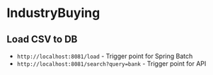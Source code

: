 # IndustryBuying
## Load CSV to DB
- `http://localhost:8081/load` - Trigger point for Spring Batch
- `http://localhost:8081/search?query=bank` - Trigger point for API